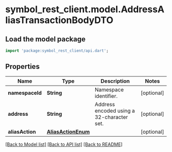 # symbol_rest_client.model.AddressAliasTransactionBodyDTO

## Load the model package
```dart
import 'package:symbol_rest_client/api.dart';
```

## Properties
Name | Type | Description | Notes
------------ | ------------- | ------------- | -------------
**namespaceId** | **String** | Namespace identifier. | [optional] 
**address** | **String** | Address encoded using a 32-character set. | [optional] 
**aliasAction** | [**AliasActionEnum**](AliasActionEnum.md) |  | [optional] 

[[Back to Model list]](../README.md#documentation-for-models) [[Back to API list]](../README.md#documentation-for-api-endpoints) [[Back to README]](../README.md)


